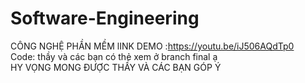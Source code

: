 # Software-Engineering
CÔNG NGHỆ PHẦN MỀM
lINK DEMO :https://youtu.be/iJ506AQdTp0<br>
Code: thầy và các bạn có thẻ xem ở branch final ạ<br>
HY VỌNG MONG ĐƯỢC THẦY VÀ CÁC BẠN GÓP Ý<br>
